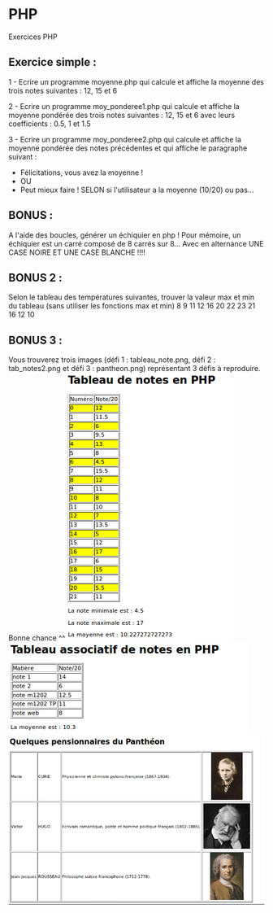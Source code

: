 # PHP
Exercices PHP

## Exercice simple :
1 - Ecrire un programme moyenne.php qui calcule et affiche la moyenne des trois notes suivantes : 12, 15 et 6

2 - Ecrire un programme moy_ponderee1.php qui calcule et affiche la moyenne pondérée des trois notes suivantes : 12, 15 et 6 avec leurs coefficients : 0.5, 1 et 1.5

3 - Ecrire un programme moy_ponderee2.php qui calcule et affiche la moyenne pondérée des notes précédentes et qui affiche le paragraphe suivant :
  - Félicitations, vous avez la moyenne !
  - OU
  - Peut mieux faire !
SELON si l'utilisateur a la moyenne (10/20) ou pas...

## BONUS :
A l'aide des boucles, générer un échiquier en php !
Pour mémoire, un échiquier est un carré composé de 8 carrés sur 8... Avec en alternance UNE CASE NOIRE ET UNE CASE BLANCHE !!!!

## BONUS 2 :
Selon le tableau des températures suivantes, trouver la valeur max et min du tableau (sans utiliser les fonctions max et min)
8 9 11 12 16 20 22 23 21 16 12 10

## BONUS 3 :
Vous trouverez trois images (défi 1 : tableau_note.png, défi 2 : tab_notes2.png et défi 3 : pantheon.png) représentant 3 défis à reproduire. Bonne chance ^^
![Défi 1](tableau_note.png)
![Défi 2](tab_notes2.png)
![Défi 3](pantheon.png)
